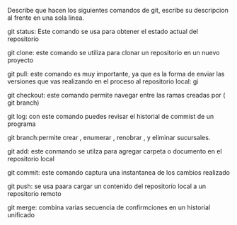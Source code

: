 Describe que hacen los siguientes comandos de git, escribe su descripcion al frente en una sola linea.

git status: Este comando se usa para obtener el estado actual del repositorio

git clone: este comando se utiliza para clonar un repositorio en un nuevo proyecto 

git pull: este comando es muy importante, ya que es la forma de enviar las versiones que vas realizando en el proceso al repositorio local: gi

git checkout: este comando permite navegar entre las ramas creadas  por ( git branch)

git log: con este comando puedes revisar el historial de commist de un programa 

git branch:permite crear , enumerar , renobrar , y eliminar sucursales. 

git add: este conmando se utilza para agregar carpeta o documento en el repositorio local

git commit: este comando captura una instantanea de los cambios realizado 

git push: se usa paara cargar un contenido del repositorio local a un repositorio remoto

git merge: combina varias secuencia de confirmciones en un historial unificado 
